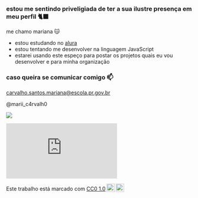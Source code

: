 ### estou me sentindo priveligiada de ter a sua ilustre presença em meu perfil 🐈‍⬛

me chamo mariana 😽

- estou estudando no [alura](https://www.alura.com.br)
- estou tentando me desenvolver na linguagem JavaScript
- estarei usando este espeço para postar os projetos quais eu vou desenvolver e para minha organização

### caso queira se comunicar comigo 📫

carvalho.santos.mariana@escola.pr.gov.br

@marii_c4rvalh0

![](https://media.tenor.com/Mow3BwJQLc8AAAAi/cat-cat-meme.gif)

![](https://br.freepik.com/fotos-premium/um-grupo-de-gatinhos-esta-reunido-em-frente-a-um-fundo-branco_46249989.htm)

<p xmlns:cc="http://creativecommons.org/ns#" >Este trabalho está marcado com <a href="https://creativecommons.org/publicdomain/zero/1.0/?ref=chooser-v1" target="_blank" rel="license noopener noreferrer" style="display:inline-block;">CC0 1.0<img style="height:22px!important;margin-left:3px;vertical-align:text-bottom;" src="https://mirrors.creativecommons.org/presskit/icons/cc.svg?ref=chooser-v1" alt=""><img style="height:22px!important;margin-left:3px;vertical-align:text-bottom;" src="https://mirrors.creativecommons.org/presskit/icons/zero.svg?ref=chooser-v1" alt=""></a></p>
